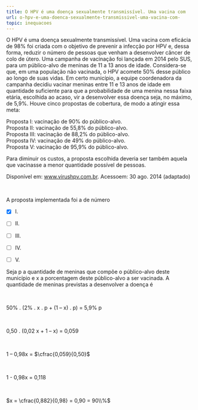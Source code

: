 ```yaml
---
title: O HPV é uma doença sexualmente transmissível. Uma vacina com
url: o-hpv-e-uma-doenca-sexualmente-transmissivel-uma-vacina-com-
topic: inequacoes
---
```



O HPV é uma doença sexualmente transmissível. Uma vacina com eficácia de 98% foi criada com o objetivo de prevenir a infecção por HPV e, dessa forma, reduzir o número de pessoas que venham a desenvolver câncer de colo de útero. Uma campanha de vacinação foi lançada em 2014 pelo SUS, para um público-alvo de meninas de 11 a 13 anos de idade. Considera-se que, em uma população não vacinada, o HPV acomete 50% desse público ao longo de suas vidas. Em certo município, a equipe coordenadora da campanha decidiu vacinar meninas entre 11 e 13 anos de idade em quantidade suficiente para que a probabilidade de uma menina nessa faixa etária, escolhida ao acaso, vir a desenvolver essa doença seja, no máximo, de 5,9%. Houve cinco propostas de cobertura, de modo a atingir essa meta:

Proposta I: vacinação de 90% do público-alvo.\
Proposta II: vacinação de 55,8% do público-alvo.\
Proposta III: vacinação de 88,2% do público-alvo.\
Proposta IV: vacinação de 49% do público-alvo.\
Proposta V: vacinação de 95,9% do público-alvo.

Para diminuir os custos, a proposta escolhida deveria ser também aquela que vacinasse a menor quantidade possível de pessoas.

Disponível em: www.virushpv.com.br. Acessoem: 30 ago. 2014 (adaptado)

 

A proposta implementada foi a de número



- [x] I.
- [ ] II.
- [ ] III.
- [ ] IV.
- [ ] V.


Seja p a quantidade de meninas que compõe o público-alvo deste município e x a porcentagem deste público-alvo a ser vacinada. A quantidade de meninas previstas a desenvolver a doença é

 

50% . (2% . x . p + (1 – x) . p) = 5,9% p

 

0,50 . (0,02 x + 1 – x) = 0,059

 

1 – 0,98x = $\cfrac{0,059}{0,50}$

 

1 - 0,98x = 0,118

 

$x = \cfrac{0,882}{0,98} = 0,90 = 90\\%$
